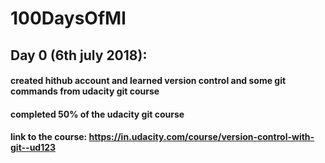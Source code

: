 # 100DaysOfMl

## Day 0  (6th july 2018):
#### created hithub account and learned version control and some git commands from udacity git course
#### completed 50% of the udacity git course
#### link to the course:  https://in.udacity.com/course/version-control-with-git--ud123
